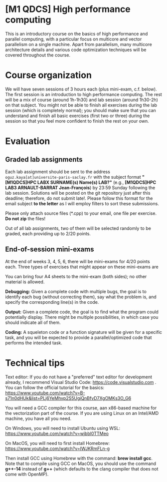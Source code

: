 # [M1 QDCS] High performance computing

This is an introductory course on the basics of high performance and parallel computing, with a particular focus on multicore and vector parallelism on a single machine. Apart from parallelism, many multicore architecture details and various code optimization techniques will be covered throughout the course.

# Course organization

We will have seven sessions of 3 hours each (plus mini-exam, c.f. below). The first session is an introduction to high performance computing. The rest will be a mix of course (around 1h-1h30) and lab session (around 1h30-2h) on that subject. You might not be able to finish all exercises during the lab session (which is completely normal); you should make sure that you can understand and finish all basic exercises (first two or three) during the session so that you feel more confident to finish the rest on your own.

# Evaluation

## Graded lab assignments
Each lab assignment should be sent to the address `oguz.kaya[at]universite-paris-saclay.fr` with the subject format **"[M1QDCS]HPC LABX SURNAME(s) Name(s) LAB?"** (e.g., **[M1QDCS]HPC LAB3 ARNAULT-BARRAT Jean-François**) by 23:59 Sunday following the lab session. Solutions will be posted on the git repository just after this deadline; therefore, do not submit late!. Please follow this format for the email subject **to the letter** as I will employ filters to sort these submissions.

Please only attach source files (*.cpp) to your email, one file per exercise. **Do not zip** the files!

Out of all lab assignments, two of them will be selected randomly to be graded, each providing up to 2/20 points.

## End-of-session mini-exams
At the end of weeks 3, 4, 5, 6, there will be mini-exams for 4/20 points each. Three types of exercises that might appear on these mini-exams are

You can bring four A4 sheets to the mini-exam (both sides); no other material is allowed.

**Debugging:** Given a complete code with multiple bugs, the goal is to identify each bug (without correcting them), say what the problem is, and specify the corresponding line(s) in the code.

**Output:** Given a complete code, the goal is to find what the program could potentially display. There might be multiple possibilities, in which case you should indicate all of them.

**Coding:** A squeleton code or a function signature will be given for a specific task, and you will be expected to provide a parallel/optimized code that performs the intended task.

# Technical tips

Text editor: If you do not have a "preferred" text editor for development already, I recommend Visual Studio Code: https://code.visualstudio.com . You can follow the official tutorial for the basics: https://www.youtube.com/watch?v=B-s71n0dHUk&list=PLj6YeMhvp2S5UgiQnBfvD7XgOMKs3O_G6

You will need a GCC compiler for this course, aan x86-based machine for the vectorization part of the course. If you are using Linux on an Intel/AMD machine, you have all you need. 

On Windows, you will need to install Ubuntu using WSL: https://www.youtube.com/watch?v=wjbbl0TTMeo

On MacOS, you will need to first install Homebrew: https://www.youtube.com/watch?v=IWJKRmFLn-g

Then install GCC using Homebrew with the command: **brew install gcc**. Note that to compile using GCC on MacOS, you should use the command **g++-14** instead of **g++** (which defaults to the clang compiler that does not come with OpenMP).
